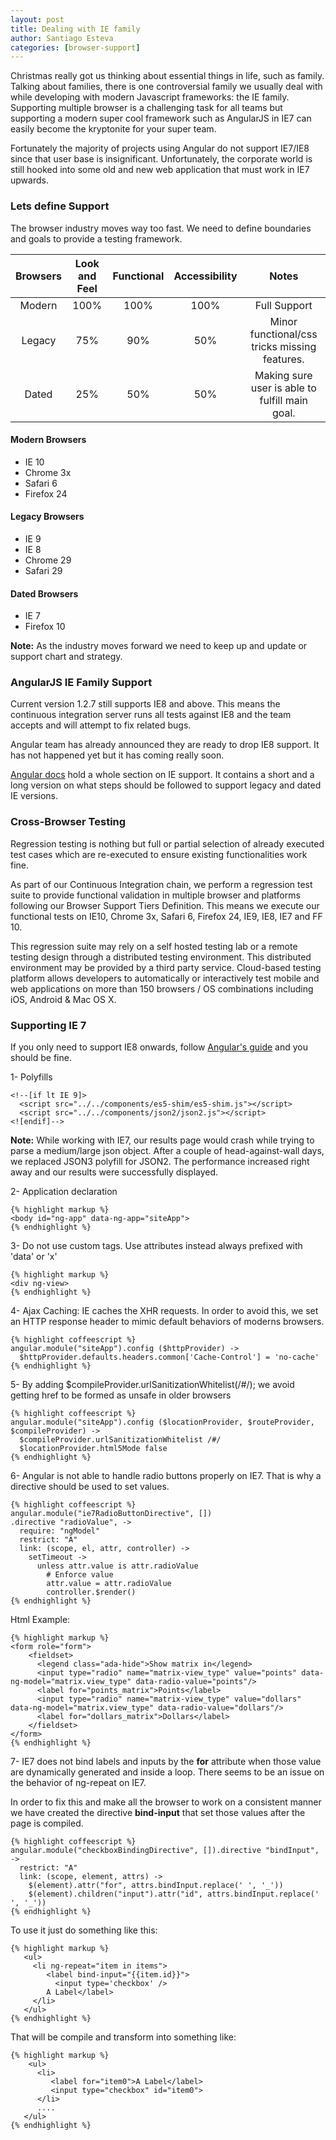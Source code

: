 ```yaml
---
layout: post
title: Dealing with IE family
author: Santiago Esteva
categories: [browser-support]
---
```


Christmas really got us thinking about essential things in life, such as family.
Talking about families, there is one controversial family we usually deal with while developing with modern Javascript frameworks: the IE family.
Supporting multiple browser is a challenging task for all teams but supporting a modern super cool framework such as AngularJS in IE7 can easily become the kryptonite for your super team.

Fortunately the majority of projects using Angular do not support IE7/IE8 since that user base is insignificant.
Unfortunately, the corporate world is still hooked into some old and new web application that must work in IE7 upwards.

### Lets define Support

The browser industry moves way too fast. We need to define boundaries and goals to provide a testing framework.

Browsers | Look and Feel | Functional | Accessibility  | Notes
:------: | :-----------: | :--------: | :------------: | :---:
 Modern  | 100%          | 100%       | 100%           | Full Support
 Legacy  | 75%           | 90%        | 50%            | Minor functional/css tricks missing features.
 Dated   | 25%           | 50%        | 50%            | Making sure user is able to fulfill main goal.

#### Modern Browsers

- IE 10
- Chrome 3x
- Safari 6
- Firefox 24

#### Legacy Browsers

- IE 9
- IE 8
- Chrome 29
- Safari 29

#### Dated Browsers

- IE 7
- Firefox 10

**Note:** As the industry moves forward we need to keep up and update or support chart and strategy.

### AngularJS IE Family Support

Current version 1.2.7 still supports IE8 and above. This means the continuous integration server runs all tests against IE8 and the team accepts and will attempt to fix related bugs.

Angular team has already announced they are ready to drop IE8 support. It has not happened yet but it has coming really soon.

[Angular docs][1] hold a whole section on IE support. It contains a short and a long version on what steps should be followed to support legacy and dated IE versions.

### Cross-Browser Testing
Regression testing is nothing but full or partial selection of already executed test cases which are re-executed to ensure existing functionalities work fine.

As part of our Continuous Integration chain, we perform a regression test suite to provide functional validation in multiple browser and platforms following our Browser Support Tiers Definition.
This means we execute our functional tests on IE10, Chrome 3x, Safari 6, Firefox 24, IE9, IE8, IE7 and FF 10.

This regression suite may rely on a self hosted testing lab or a remote testing design through a distributed testing environment.
This distributed environment may be provided by a third party service.
Cloud-based testing platform allows developers to automatically or interactively test mobile and web applications on more than 150 browsers / OS combinations including iOS, Android & Mac OS X.

### Supporting IE 7

If you only need to support IE8 onwards, follow [Angular\'s guide][1] and you should be fine.

1- Polyfills

    <!--[if lt IE 9]>
      <script src="../../components/es5-shim/es5-shim.js"></script>
      <script src="../../components/json2/json2.js"></script>
    <![endif]-->


**Note:** While working with IE7, our results page would crash while trying to parse a medium/large json object. After a couple of head-against-wall days, we replaced JSON3 polyfill for JSON2.
The performance increased right away and our results were successfully displayed.

2- Application declaration

    {% highlight markup %}
    <body id="ng-app" data-ng-app="siteApp">
    {% endhighlight %}

3- Do not use custom tags. Use attributes instead always prefixed with \'data\' or \'x\'

    {% highlight markup %}
    <div ng-view>
    {% endhighlight %}

4- Ajax Caching: IE caches the XHR requests. In order to avoid this, we set an HTTP response header to mimic default behaviors of moderns browsers.

    {% highlight coffeescript %}
    angular.module("siteApp").config ($httpProvider) ->
      $httpProvider.defaults.headers.common['Cache-Control'] = 'no-cache'
    {% endhighlight %}

5- By adding $compileProvider.urlSanitizationWhitelist(/#/); we avoid getting href to be formed as unsafe in older browsers

    {% highlight coffeescript %}
    angular.module("siteApp").config ($locationProvider, $routeProvider, $compileProvider) ->
      $compileProvider.urlSanitizationWhitelist /#/
      $locationProvider.html5Mode false
    {% endhighlight %}

6- Angular is not able to handle radio buttons properly on IE7. That is why a directive should be used to set values.

    {% highlight coffeescript %}
    angular.module("ie7RadioButtonDirective", [])
    .directive "radioValue", ->
      require: "ngModel"
      restrict: "A"
      link: (scope, el, attr, controller) ->
        setTimeout ->
          unless attr.value is attr.radioValue
            # Enforce value
            attr.value = attr.radioValue
            controller.$render()
    {% endhighlight %}

Html Example:


    {% highlight markup %}
    <form role="form">
        <fieldset>
          <legend class="ada-hide">Show matrix in</legend>
          <input type="radio" name="matrix-view_type" value="points" data-ng-model="matrix.view_type" data-radio-value="points"/>
          <label for="points_matrix">Points</label>
          <input type="radio" name="matrix-view_type" value="dollars" data-ng-model="matrix.view_type" data-radio-value="dollars"/>
          <label for="dollars_matrix">Dollars</label>
        </fieldset>
    </form>
    {% endhighlight %}

7- IE7 does not bind labels and inputs by the **for** attribute when those value are dynamically generated and inside a loop.
There seems to be an issue on the behavior of ng-repeat on IE7.

In order to fix this and make all the browser to work on a consistent manner we have created the directive **bind-input** that set those values after the page is compiled.

    {% highlight coffeescript %}
    angular.module("checkboxBindingDirective", []).directive "bindInput", ->
      restrict: "A"
      link: (scope, element, attrs) ->
        $(element).attr("for", attrs.bindInput.replace(' ', '_'))
        $(element).children("input").attr("id", attrs.bindInput.replace(' ', '_'))
    {% endhighlight %}

To use it just do something like this:

    {% highlight markup %}
       <ul>
         <li ng-repeat="item in items">
            <label bind-input="{{item.id}}">
              <input type='checkbox' />
            A Label</label>
         </li>
       </ul>
    {% endhighlight %}

That will be compile and transform into something like:

    {% highlight markup %}
        <ul>
          <li>
             <label for="item0">A Label</label>
             <input type="checkbox" id="item0">
          </li>
          ....
       </ul>
    {% endhighlight %}






[1]: http://docs.angularjs.org/guide/ie

